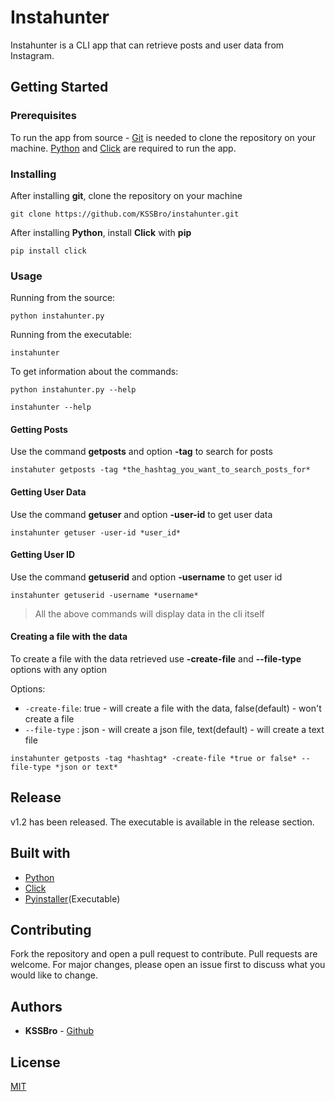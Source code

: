 # Instahunter

Instahunter is a CLI app that can retrieve posts and user data from Instagram.

## Getting Started

### Prerequisites

To run the app from source - [Git](https://git-scm.com/) is needed to clone the repository on your machine. [Python](https://www.python.org/) and [Click](https://click.palletsprojects.com/en/7.x/) are required to run the app.

### Installing

After installing **git**, clone the repository on your machine

```
git clone https://github.com/KSSBro/instahunter.git
```

After installing **Python**, install **Click** with **pip**

```
pip install click
```

### Usage

Running from the source:

```
python instahunter.py
```

Running from the executable:

```
instahunter
```

To get information about the commands:

```
python instahunter.py --help
```

```
instahunter --help
```

#### Getting Posts

Use the command **getposts** and option **-tag** to search for posts

```
instahuter getposts -tag *the_hashtag_you_want_to_search_posts_for*
```

#### Getting User Data

Use the command **getuser** and option **-user-id** to get user data

```
instahunter getuser -user-id *user_id*
```

#### Getting User ID

Use the command **getuserid** and option **-username** to get user id

```
instahunter getuserid -username *username*
```

> All the above commands will display data in the cli itself

#### Creating a file with the data

To create a file with the data retrieved use **-create-file** and **--file-type** options with any option

Options:

- `-create-file`: true - will create a file with the data, false(default) - won't create a file
- `--file-type` : json - will create a json file, text(default) - will create a text file

```
instahunter getposts -tag *hashtag* -create-file *true or false* --file-type *json or text*
```

## Release

v1.2 has been released.
The executable is available in the release section.

## Built with

- [Python](https://www.python.org/)
- [Click](https://click.palletsprojects.com/en/7.x/)
- [Pyinstaller](https://www.pyinstaller.org/)(Executable)

## Contributing

Fork the repository and open a pull request to contribute.
Pull requests are welcome. For major changes, please open an issue first to discuss what you would like to change.

## Authors

- **KSSBro** - [Github](https://github.com/KSSBro)

## License

[MIT](https://choosealicense.com/licenses/mit/)
